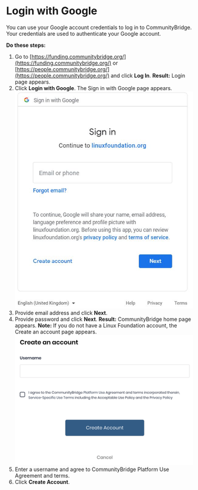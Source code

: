 # Login with Google

You can use your Google account credentials to log in to CommunityBridge. Your credentials are used to authenticate your Google account.

**Do these steps:**

1. Go to  [https://funding.communitybridge.org/](https://funding.communitybridge.org/) or  [https://people.communitybridge.org/](https://people.communitybridge.org/) and click **Log In**. **Result:** Login page appears.
2. Click **Login with Google**. The Sign in with Google page appears.  ![](../../../.gitbook/assets/7418493.jpg) 
3. Provide email address and click **Next**.
4. Provide password and click **Next**. **Result:** CommunityBridge home page appears. **Note:** If you do not have a Linux Foundation account, the Create an account page appears.  ![](../../../.gitbook/assets/7418492.png)
5. Enter a username and agree to CommunityBridge Platform Use Agreement and terms.
6. Click **Create Account**.

